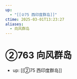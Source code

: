 ```yaml
---
up:
  - "[[②75 西印度群岛]]"
ctime: 2025-03-01T13:23:27
aliases:
  - 向风群岛
---
```


# ②763 向风群岛

- up: [[②75 西印度群岛]]
